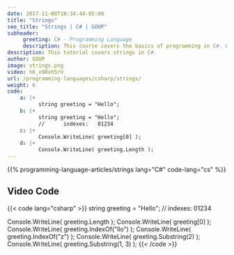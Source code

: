 ```yaml
---
date: 2017-11-08T18:34:44-05:00
title: "Strings"
seo_title: "Strings | C# | GOUP"
subheader:
     greeting: C# - Programming Language
     description: This course covers the basics of programming in C#. Work your way through the videos/articles and I'll teach you everything you need to know to start your programming journey!
description: This tutorial covers strings in C#.
author: GOUP
image: strings.png
video: h6_x9Rxh5rU
url: /programming-languages/csharp/strings/
weight: 6
code:
    a: |+
          string greeting = "Hello";
    b: |+
          string greeting = "Hello";
          //      indexes:   01234
    c: |+
          Console.WriteLine( greeting[0] );
    d: |+
          Console.WriteLine( greeting.Length );
---
```


{{% programming-language-articles/strings lang="C#" code-lang="cs" %}}


## Video Code

{{< code lang="csharp" >}}
string greeting = "Hello";
//      indexes:   01234

Console.WriteLine( greeting.Length );
Console.WriteLine( greeting[0] );
Console.WriteLine( greeting.IndexOf("llo") );
Console.WriteLine( greeting.IndexOf("z") );
Console.WriteLine( greeting.Substring(2) );
Console.WriteLine( greeting.Substring(1, 3) );
{{< /code >}}